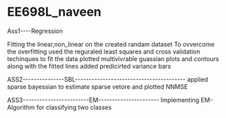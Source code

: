 # EE698L_naveen

Ass1----Regression

Fitting the linear,non_linear on the created randam dataset
To ovvercome the overfitting used the reguraled least squares and cross validation techinques to fit the data
plotted multivivrable guassian plots and contours
along with the fitted lines added predicirted variance bars

ASS2---------------SBL----------------------------------------
applied sparse bayessian to estimate sparse vetore and plotted NNMSE

ASS3------------------------EM----------------------
Implementing EM-Algorithm for classifying two classes
